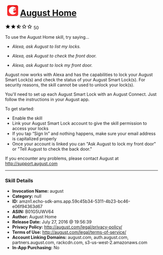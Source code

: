 # &nbsp;<img src="skill_icon" alt="August Home icon" width="36"> [August Home](http://alexa.amazon.com/#skills/amzn1.echo-sdk-ams.app.59c45b34-5311-4b23-bc46-e06f94363d67)
![2.6 stars](../../images/ic_star_black_18dp_1x.png)![2.6 stars](../../images/ic_star_black_18dp_1x.png)![2.6 stars](../../images/ic_star_half_black_18dp_1x.png)![2.6 stars](../../images/ic_star_border_black_18dp_1x.png)![2.6 stars](../../images/ic_star_border_black_18dp_1x.png) 50

To use the August Home skill, try saying...

* *Alexa, ask August to list my locks.*

* *Alexa, ask August to check the front door.*

* *Alexa, ask August to lock my front door.*

August now works with Alexa and has the capabilities to lock your August Smart Lock(s) and check the status of your August Smart Lock(s). For security reasons, the skill cannot be used to unlock your lock(s).

You'll need to set up each August Smart Lock with an August Connect. Just follow the instructions in your August app.

To get started:
- Enable the skill
- Link your August Smart Lock account to give the skill permission to access your locks
- If you tap “Sign In” and nothing happens, make sure your email address is capitalized properly
- Once your account is linked you can "Ask August to lock my front door" or "Tell August to check the back door."

If you encounter any problems, please contact August at http://support.august.com

***

### Skill Details

* **Invocation Name:** august
* **Category:** null
* **ID:** amzn1.echo-sdk-ams.app.59c45b34-5311-4b23-bc46-e06f94363d67
* **ASIN:** B01G5UWV64
* **Author:** August Home
* **Release Date:** July 27, 2016 @ 19:56:39
* **Privacy Policy:** http://august.com/legal/privacy-policy/
* **Terms of Use:** http://august.com/legal/terms-of-service/
* **Account Linking Domains:** august.com, auth.august.com, partners.august.com, rackcdn.com, s3-us-west-2.amazonaws.com
* **In-App Purchasing:** No
